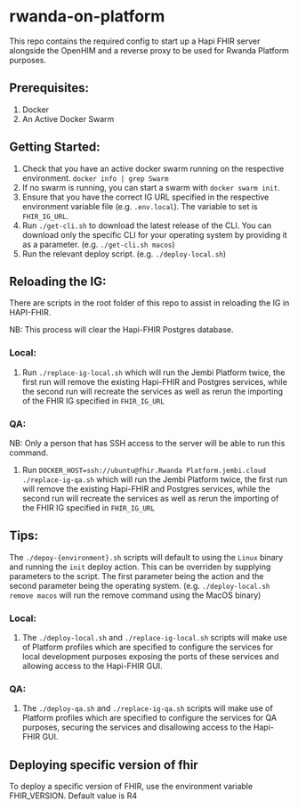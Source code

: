# rwanda-on-platform
This repo contains the required config to start up a Hapi FHIR server alongside the OpenHIM and a reverse proxy to be used for Rwanda Platform purposes.

## Prerequisites:
1. Docker
1. An Active Docker Swarm

## Getting Started:
1. Check that you have an active docker swarm running on the respective environment. `docker info | grep Swarm`
1. If no swarm is running, you can start a swarm with `docker swarm init`.
1. Ensure that you have the correct IG URL specified in the respective environment variable file (e.g. `.env.local`). The variable to set is `FHIR_IG_URL`.
1. Run `./get-cli.sh` to download the latest release of the CLI. You can download only the specific CLI for your operating system by providing it as a parameter. (e.g. `./get-cli.sh macos`)
1. Run the relevant deploy script. (e.g. `./deploy-local.sh`)
   
## Reloading the IG:

There are scripts in the root folder of this repo to assist in reloading the IG in HAPI-FHIR.

NB: This process will clear the Hapi-FHIR Postgres database.
### Local:
1. Run `./replace-ig-local.sh` which will run the Jembi Platform twice, the first run will remove the existing Hapi-FHIR and Postgres services, while the second run will recreate the services as well as rerun the importing of the FHIR IG specified in `FHIR_IG_URL`
### QA:
NB: Only a person that has SSH access to the server will be able to run this command.
1. Run `DOCKER_HOST=ssh://ubuntu@fhir.Rwanda Platform.jembi.cloud ./replace-ig-qa.sh` which will run the Jembi Platform twice, the first run will remove the existing Hapi-FHIR and Postgres services, while the second run will recreate the services as well as rerun the importing of the FHIR IG specified in `FHIR_IG_URL`

## Tips:

The `./depoy-{environment}.sh` scripts will default to using the `Linux` binary and running the `init` deploy action. This can be overriden by supplying parameters to the script. The first parameter being the action and the second parameter being the operating system. (e.g. `./deploy-local.sh remove macos` will run the remove command using the MacOS binary)
### Local:
1. The `./deploy-local.sh` and `./replace-ig-local.sh` scripts will make use of Platform profiles which are specified to configure the services for local development purposes exposing the ports of these services and allowing access to the Hapi-FHIR GUI.
### QA:
1. The `./deploy-qa.sh` and `./replace-ig-qa.sh` scripts will make use of Platform profiles which are specified to configure the services for QA purposes, securing the services and disallowing access to the Hapi-FHIR GUI.

## Deploying specific version of fhir

To deploy a specific version of FHIR, use the environment variable FHIR_VERSION. Default value is R4
